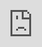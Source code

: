 ```yaml
---
title: Fusion 360 Fix Design Timeline Errors
date: 2023-06-14T05:56:18
lastmod: 2023-09-07T20:30:37
---
```


Even with the most careful approach to 3D modeling, errors are bound to happen. Most errors and warnings can be fixed. In the design timeline, yellow indicates a warning. This means that Fusion 360 is missing some information but it remembers what the information probably is and makes its best guess so the model keeps working. These should be inspected and fixed. Often the order of operations is the cause of the problem or perhaps a plane changed shape so an extrusion doesn't know what profile to select. Right clicking on the highlighted feature on the timeline will give more information about what the problem is.

Red highlighting indicates an actual error or failure to compute the model. These usually need to be fixed in order to proceed. Right clicking on the timeline to inspect the error is the first step. Sometimes it is as simple as re-selecting a mirror axis or an edge for a fillet. Other times the error is more catastrophic such as the result of an earlier sketch not being fully constrained. This [video](https://www.youtu.be/F3673fmEymo) walks through fixing some errors on the design history timeline in Fusion 360.

<div class="video-grid">

<div class="video-card"

## Fix Timeline Errors in Fusion 360

<div class="iframe-16-9-container"><iframe class="youTubeIframe" style="position: absolute; top: 0; bottom: 0; left: 0; width: 100%; height: 100%; border: 0; z-index: 1;" src="https://www.youtube.com/embed/F3673fmEymo?rel=0" width="560" height="315" frameborder="0" allowfullscreen="allowfullscreen"></iframe></div>
</div>

</div>
